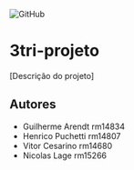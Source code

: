 ![GitHub](https://img.shields.io/github/license/guilhermestrata/3tri-projeto)
# 3tri-projeto 
[Descrição do projeto]
## Autores
- Guilherme Arendt rm14834
- Henrico Puchetti rm14807
- Vitor Cesarino rm14680
- Nicolas Lage rm15266
